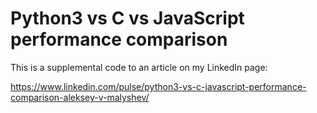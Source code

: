 # Python3 vs C vs JavaScript performance comparison

This is a supplemental code to an article on my LinkedIn page:

https://www.linkedin.com/pulse/python3-vs-c-javascript-performance-comparison-aleksey-v-malyshev/
